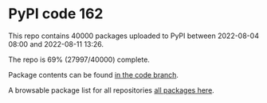 # PyPI code 162

This repo contains 40000 packages uploaded to PyPI between 
2022-08-04 08:00 and 2022-08-11 13:26.

The repo is 69% (27997/40000) complete.

Package contents can be found [in the code branch](https://github.com/pypi-data/pypi-mirror-162/tree/code/packages).

A browsable package list for all repositories [all packages here](https://pypi-data.github.io/website/repositories/pypi-mirror-162).


